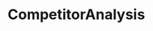 # CompetitorAnalysis   

<script src="https://unpkg.com/@stoplight/elements/web-components.min.js"></script>
<link rel="stylesheet" href="https://unpkg.com/@stoplight/elements/styles.min.css">

<elements-api
  apiDescriptionUrl="CompetitorAnalysis.yaml"
  layout="sidebar"
  router="hash"
  hideTryIt="false"
  hideSchemas="false"
  hideInternal="false"
/>